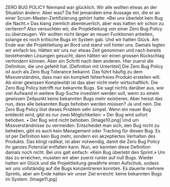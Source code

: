 ﻿ZERO BUG POLICY
Niemand war glücklich. Wir alle wollten etwas an der Situation ändern. Aber was? Da fiel jemandem eine  Aussage ein, die er an einer Scrum-Master-Zertifizierung gehört hatte: «Bei uns überlebt kein Bug die Nacht.»  Das klang ziemlich abenteuerlich, aber was hatten wir schon zu verlieren?
Also versuchten wir, die Projektleitung von einer Zero Bug Policy zu überzeugen. Wir wollten nicht länger an  neuen Funktionen arbeiten, solange es noch kritische Bugs im System gab. Und wir hatten Glück. Am Ende  war die Projektleitung an Bord und stand voll hinter uns.
Damals legten wir einfach los. Hätten wir uns nur  etwas Zeit genommen und nach bereits bestehenden  Lösungen gesucht, dann hätten wir einen grossen  Rückschlag verhindern können. Aber ein Schritt  nach dem anderen. Hier zuerst die Definition, die  uns gefehlt hat.
[Definition mit Untertitel]
Die Zero Bug Policy ist auch als Zero Bug Tolerance bekannt. Das führt häufig zu dem Missverständnis, dass  man ein komplett fehlerfreies Produkt erstellen will. Ab einer gewissen Komplexität ist das aber nicht mehr  wirtschaftlich. Die Zero Bug Policy betrifft nur bekannte Bugs. Sie sagt nichts darüber aus, wie viel Aufwand  in weitere Bug-Suche investiert werden soll, wenn zu einem gewissen Zeitpunkt keine bekannten Bugs mehr  existieren.
Aber heisst das nun, dass alle bekannten Bugs behoben werden müssen? Ja und nein. Die Zero Bug Policy löst dieses Problem sehr simpel. Wenn ein neuer Bug entdeckt wird, gibt es nur zwei Möglichkeiten:
• Der Bug wird sofort behoben.
• Der Bug wird nicht behoben.
[Image10.png]
Und um Missverständnisse zu vermeiden: Entscheidet man sich, den Bug nicht zu beheben, gibt es auch kein  Management oder Tracking für diesen Bug. Es ist per Definition kein Bug mehr, sondern ein akzeptiertes  Verhalten des Produkts. Das klingt radikal, ist aber notwendig, damit die Zero Bug Policy ihr ganzes Potenzial  entfalten kann.
Nun, wir kannten diese Definition damals noch nicht.  Bei uns galt einfach: «Kein Bug überlebt den Sprint.»  Um das zu erreichen, mussten wir aber zuerst runter  auf null Bugs. Wieder hatten wir Glück und die  Projektleitung gewährte einen Aufschub, sodass wir  uns vollständig auf die Bugs konzentrieren konnten.  Es dauerte mehrere Sprints, aber am Ende hatten wir  unser Ziel erreicht: keine bekannten Bugs im System.
[Image11.jpg]
